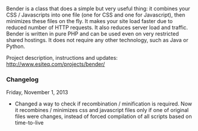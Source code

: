 Bender is a class that does a simple but very useful thing: it combines your CSS / Javascripts into one file (one for CSS and one for Javascript),
then minimizes these files on the fly. It makes your site load faster due to reduced number of HTTP requests. It also reduces server load and traffic.
Bender is written in pure PHP and can be used even on very restricted shared hostings. It does not require any other technology, such as Java or Python.

Project description, instructions and updates: http://www.esiteq.com/projects/bender/

<h3>Changelog</h3>

Friday, November 1, 2013
- Changed a way to check if recombination / minification is required. Now it recombines / minimizes css and javascript files only if one of original
  files were changes, instead of forced compilation of all scripts based on time-to-live
